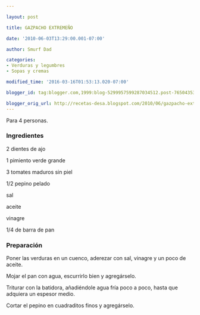 ```yaml
---

layout: post

title: GAZPACHO EXTREMEÑO

date: '2010-06-03T13:29:00.001-07:00'

author: Smurf Dad

categories:
- Verduras y legumbres
- Sopas y cremas

modified_time: '2016-03-16T01:53:13.020-07:00'

blogger_id: tag:blogger.com,1999:blog-5299957599287034512.post-7650435370678604274

blogger_orig_url: http://recetas-desa.blogspot.com/2010/06/gazpacho-extremeno.html
---
```


Para 4 personas.

<h3>Ingredientes</h3>

2 dientes de ajo

1 pimiento verde grande

3 tomates maduros sin piel

1/2 pepino pelado

sal

aceite

vinagre

1/4 de barra de pan

<h3>Preparación</h3>

Poner las verduras en un cuenco, aderezar con sal, vinagre y un poco de aceite.

Mojar el pan con agua, escurrirlo bien y agregárselo.

Triturar con la batidora, añadiéndole agua fría poco a poco, hasta que adquiera un espesor medio.

Cortar el pepino en cuadraditos finos y agregárselo.
